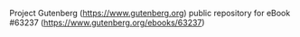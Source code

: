 Project Gutenberg (https://www.gutenberg.org) public repository for eBook #63237 (https://www.gutenberg.org/ebooks/63237)
